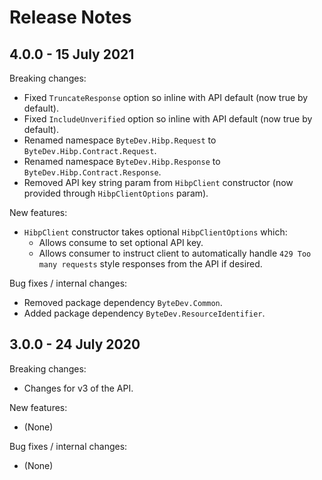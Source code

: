 # Release Notes

## 4.0.0 - 15 July 2021

Breaking changes:
- Fixed `TruncateResponse` option so inline with API default (now true by default).
- Fixed `IncludeUnverified` option so inline with API default (now true by default).
- Renamed namespace `ByteDev.Hibp.Request` to `ByteDev.Hibp.Contract.Request`.
- Renamed namespace `ByteDev.Hibp.Response` to `ByteDev.Hibp.Contract.Response`.
- Removed API key string param from `HibpClient` constructor (now provided through `HibpClientOptions` param).

New features:
- `HibpClient` constructor takes optional `HibpClientOptions` which:
  - Allows consume to set optional API key.
  - Allows consumer to instruct client to automatically handle `429 Too many requests` style responses from the API if desired.

Bug fixes / internal changes:
- Removed package dependency `ByteDev.Common`.
- Added package dependency `ByteDev.ResourceIdentifier`.

## 3.0.0 - 24 July 2020

Breaking changes:
- Changes for v3 of the API.

New features:
- (None)

Bug fixes / internal changes:
- (None)
